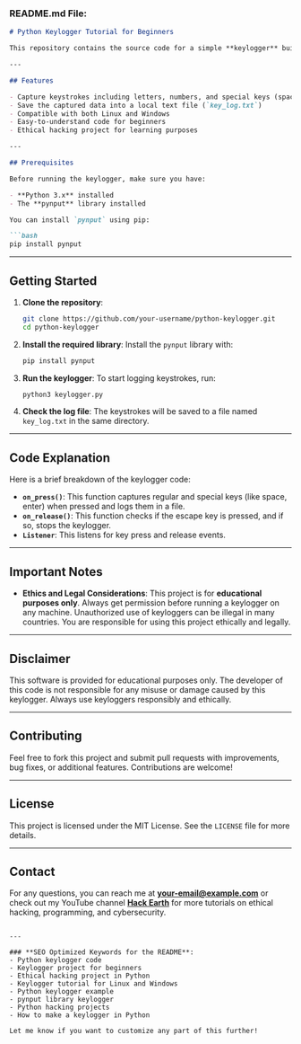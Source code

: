 ### **README.md File:**

```markdown
# Python Keylogger Tutorial for Beginners

This repository contains the source code for a simple **keylogger** built using Python and the `pynput` library. The keylogger captures every keystroke and logs it into a text file. It is an educational project, ideal for beginners who want to learn more about how keyloggers work and explore **ethical hacking**.

---

## Features

- Capture keystrokes including letters, numbers, and special keys (space, enter, etc.)
- Save the captured data into a local text file (`key_log.txt`)
- Compatible with both Linux and Windows
- Easy-to-understand code for beginners
- Ethical hacking project for learning purposes

---

## Prerequisites

Before running the keylogger, make sure you have:

- **Python 3.x** installed
- The **pynput** library installed

You can install `pynput` using pip:

```bash
pip install pynput
```

---

## Getting Started

1. **Clone the repository**:
   ```bash
   git clone https://github.com/your-username/python-keylogger.git
   cd python-keylogger
   ```

2. **Install the required library**:
   Install the `pynput` library with:
   ```bash
   pip install pynput
   ```

3. **Run the keylogger**:
   To start logging keystrokes, run:
   ```bash
   python3 keylogger.py
   ```

4. **Check the log file**:
   The keystrokes will be saved to a file named `key_log.txt` in the same directory.

---

## Code Explanation

Here is a brief breakdown of the keylogger code:

- **`on_press()`**: This function captures regular and special keys (like space, enter) when pressed and logs them in a file.
- **`on_release()`**: This function checks if the escape key is pressed, and if so, stops the keylogger.
- **`Listener`**: This listens for key press and release events.

---

## Important Notes

- **Ethics and Legal Considerations**: This project is for **educational purposes only**. Always get permission before running a keylogger on any machine. Unauthorized use of keyloggers can be illegal in many countries. You are responsible for using this project ethically and legally.

---

## Disclaimer

This software is provided for educational purposes only. The developer of this code is not responsible for any misuse or damage caused by this keylogger. Always use keyloggers responsibly and ethically.

---

## Contributing

Feel free to fork this project and submit pull requests with improvements, bug fixes, or additional features. Contributions are welcome!

---

## License

This project is licensed under the MIT License. See the `LICENSE` file for more details.

---

## Contact

For any questions, you can reach me at **[your-email@example.com](mailto:your-email@example.com)** or check out my YouTube channel **[Hack Earth](https://youtube.com/hackearth)** for more tutorials on ethical hacking, programming, and cybersecurity.
```

---

### **SEO Optimized Keywords for the README**:
- Python keylogger code
- Keylogger project for beginners
- Ethical hacking project in Python
- Keylogger tutorial for Linux and Windows
- Python keylogger example
- pynput library keylogger
- Python hacking projects
- How to make a keylogger in Python

Let me know if you want to customize any part of this further!
